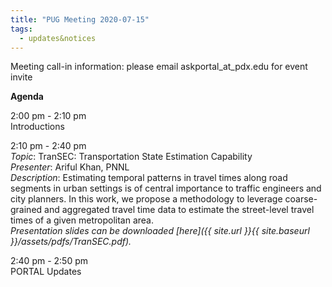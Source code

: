 ```yaml
---
title: "PUG Meeting 2020-07-15"
tags:
  - updates&notices
---
```


Meeting call-in information: please email askportal_at_pdx.edu for event invite

**Agenda**

2:00 pm - 2:10 pm  
Introductions  

2:10 pm - 2:40 pm  
_Topic_: TranSEC: Transportation State Estimation Capability  
_Presenter_: Ariful Khan, PNNL  
_Description_: Estimating temporal patterns in travel times along road segments in urban settings is of central importance to traffic  engineers  and  city  planners.   In  this  work,  we propose a methodology to leverage coarse-grained and aggregated travel time data to estimate the street-level travel times of a given metropolitan area.  
_Presentation slides can be downloaded [here]({{ site.url }}{{ site.baseurl }}/assets/pdfs/TranSEC.pdf)._  

2:40 pm - 2:50 pm  
PORTAL Updates
